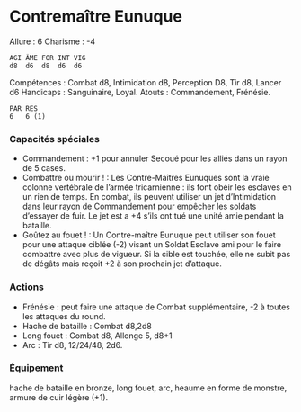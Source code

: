 # Contremaître Eunuque

Allure : 6
Charisme : -4

	AGI	ÂME	FOR	INT	VIG
	d8	d6	d8	d6	d6

Compétences : Combat d8, Intimidation d8, Perception D8, Tir d8, Lancer d6
Handicaps : Sanguinaire, Loyal.
Atouts : Commandement, Frénésie.

	PAR	RES
	6	6 (1)

### Capacités spéciales
- Commandement : +1 pour annuler Secoué pour les alliés dans un rayon de 5 cases.
- Combattre ou mourir ! : Les Contre-Maîtres Eunuques sont la vraie colonne vertébrale de l’armée tricarnienne : ils font obéir les esclaves en un rien de temps. En combat, ils peuvent utiliser un jet d’Intimidation dans leur rayon de Commandement pour empêcher les soldats d’essayer de fuir. Le jet est a +4 s’ils ont tué une unité amie pendant la bataille.
- Goûtez au fouet ! : Un Contre-maître Eunuque peut utiliser son fouet pour une attaque ciblée (-2) visant un Soldat Esclave ami pour le faire combattre avec plus de vigueur. Si la cible est touchée, elle ne subit pas de dégâts mais reçoit +2 à son prochain jet d’attaque.

### Actions
- Frénésie : peut faire une attaque de Combat supplémentaire, -2 à toutes les attaques du round.
- Hache de bataille : Combat d8,2d8
- Long fouet : Combat d8, Allonge 5, d8+1
- Arc : Tir d8, 12/24/48, 2d6.

### Équipement
hache de bataille en bronze, long fouet, arc, heaume en forme de monstre, armure de cuir légère (+1).
